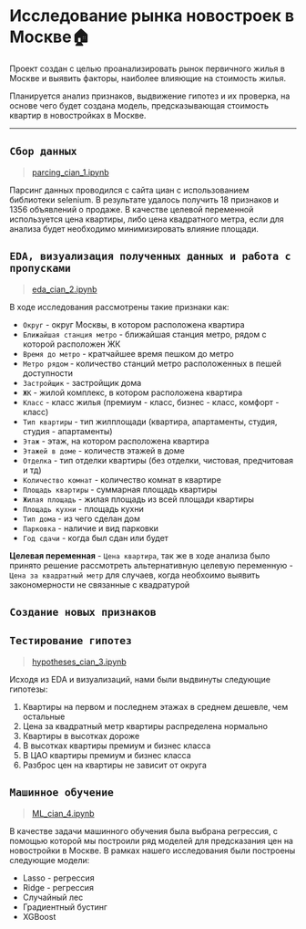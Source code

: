 # Исследование рынка новостроек в Москве:house: 
Проект создан с целью проанализировать рынок первичного жилья в Москве и выявить факторы, наиболее влияющие на стоимость жилья.   


Планируется анализ признаков, выдвижение гипотез и их проверка, на основе чего будет создана модель, предсказывающая стоимость квартир в новостройках в Москве. 
____
## `Сбор данных`
> [parcing_cian_1.ipynb](https://github.com/PolinaDmitrieva/Project_andan_cian/blob/main/parcing_cian_1.ipynb)

Парсинг данных проводился с сайта циан с использованием библиотеки selenium. В результате удалось получить 18 признаков и 1356 объявлений о продаже. В качестве целевой переменной используется цена квартиры, либо цена квадратного метра, если для анализа будет необходимо минимизировать влияние площади.

## `EDA, визуализация полученных данных и работа с пропусками` 
> [eda_cian_2.ipynb](https://github.com/PolinaDmitrieva/Project_andan_cian/blob/main/eda_cian_2.ipynb)

В ходе исследования рассмотрены такие признаки как: 
 - `Округ` - округ Москвы, в котором расположена квартира
 - `Ближайшая станция метро` - ближайшая станция метро, рядом с которой расположен ЖК
 - `Время до метро` - кратчайшее время пешком до метро
 - `Метро рядом` - количество станций метро расположенных в пешей доступности
 - `Застройщик` - застройщик дома
 - `ЖК` - жилой комплекс, в котором расположена квартира
 - `Класс` - класс жилья (премиум - класс, бизнес - класс, комфорт - класс)
 - `Тип квартиры` - тип жилплощади (квартира, апартаменты, студия, студия - апартаменты)
 - `Этаж` - этаж, на котором расположена квартира
 - `Этажей в доме` - количеств этажей в доме
 - `Отделка` - тип отделки квартиры (без отделки, чистовая, предчитовая и тд)
 - `Количество комнат` - количество комнат в квартире
 - `Площадь квартиры` - суммарная площадь квартиры
 - `Жилая площадь` - жилая площадь из всей площади квартиры
 - `Площадь кухни` - площадь кухни
 - `Тип дома` - из чего сделан дом
 - `Парковка` - наличие и вид парковки 
 - `Год сдачи` - когда был сдан или будет 
 
 __Целевая переменная__ - `Цена квартира`, так же в ходе анализа было принято решение рассмотреть альтернативную целевую переменную - `Цена за квадратный метр` для случаев, когда необхоимо выявить закономерности не связанные с квадратурой 
 
 ## `Создание новых признаков`

## `Тестирование гипотез`
> [hypotheses_cian_3.ipynb](https://github.com/PolinaDmitrieva/Project_andan_cian/blob/main/hypotheses_cian_3.ipynb)

Исходя из EDA и визуализаций, нами были выдвинуты следующие гипотезы:
1. Квартиры на первом и последнем этажах в среднем дешевле, чем остальные
2. Цена за квадратный метр квартиры распределена нормально
3. Квартиры в высотках дороже
4. В высотках квартиры премиум и бизнес класса
5. В ЦАО квартиры премиум и бизнес класса
6. Разброс цен на квартиры не зависит от округа

## `Машинное обучение`
> [ML_cian_4.ipynb](https://github.com/PolinaDmitrieva/Project_andan_cian/blob/main/ML_cian_4.ipynb)

В качестве задачи машинного обучения была выбрана регрессия, с помощью которой мы построили ряд моделей для предсказания цен на новостройки в Москве.
В рамках нашего исследования были построены следующие модели:
- Lasso - регрессия
- Ridge - регрессия
- Случайный лес
- Градиентный бустинг
- XGBoost
